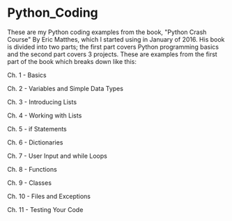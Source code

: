 # Python_Coding
These are my Python coding examples from the book, "Python Crash Course" By Eric Matthes, which I started using in January of 2016. His book is divided into two parts; the first part covers Python programming basics and the second part covers 3 projects. These are examples from the first part of the book which breaks down like this:

Ch. 1 - Basics

Ch. 2 - Variables and Simple Data Types

Ch. 3 - Introducing Lists

Ch. 4 - Working with Lists

Ch. 5 - if Statements

Ch. 6 - Dictionaries

Ch. 7 - User Input and while Loops

Ch. 8 - Functions

Ch. 9 - Classes

Ch. 10 - Files and Exceptions

Ch. 11 - Testing Your Code
